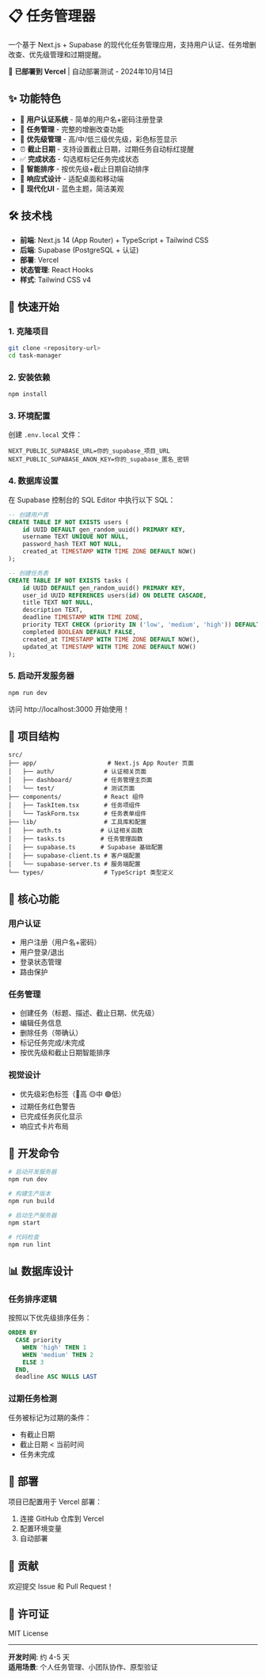 # 📋 任务管理器

一个基于 Next.js + Supabase 的现代化任务管理应用，支持用户认证、任务增删改查、优先级管理和过期提醒。

🚀 **已部署到 Vercel** | 自动部署测试 - 2024年10月14日

## ✨ 功能特色

- 🔐 **用户认证系统** - 简单的用户名+密码注册登录
- 📝 **任务管理** - 完整的增删改查功能
- 🎯 **优先级管理** - 高/中/低三级优先级，彩色标签显示
- ⏰ **截止日期** - 支持设置截止日期，过期任务自动标红提醒
- ✅ **完成状态** - 勾选框标记任务完成状态
- 🔄 **智能排序** - 按优先级+截止日期自动排序
- 📱 **响应式设计** - 适配桌面和移动端
- 🎨 **现代化UI** - 蓝色主题，简洁美观

## 🛠️ 技术栈

- **前端**: Next.js 14 (App Router) + TypeScript + Tailwind CSS
- **后端**: Supabase (PostgreSQL + 认证)
- **部署**: Vercel
- **状态管理**: React Hooks
- **样式**: Tailwind CSS v4

## 🚀 快速开始

### 1. 克隆项目

```bash
git clone <repository-url>
cd task-manager
```

### 2. 安装依赖

```bash
npm install
```

### 3. 环境配置

创建 `.env.local` 文件：

```env
NEXT_PUBLIC_SUPABASE_URL=你的_supabase_项目_URL
NEXT_PUBLIC_SUPABASE_ANON_KEY=你的_supabase_匿名_密钥
```

### 4. 数据库设置

在 Supabase 控制台的 SQL Editor 中执行以下 SQL：

```sql
-- 创建用户表
CREATE TABLE IF NOT EXISTS users (
    id UUID DEFAULT gen_random_uuid() PRIMARY KEY,
    username TEXT UNIQUE NOT NULL,
    password_hash TEXT NOT NULL,
    created_at TIMESTAMP WITH TIME ZONE DEFAULT NOW()
);

-- 创建任务表
CREATE TABLE IF NOT EXISTS tasks (
    id UUID DEFAULT gen_random_uuid() PRIMARY KEY,
    user_id UUID REFERENCES users(id) ON DELETE CASCADE,
    title TEXT NOT NULL,
    description TEXT,
    deadline TIMESTAMP WITH TIME ZONE,
    priority TEXT CHECK (priority IN ('low', 'medium', 'high')) DEFAULT 'medium',
    completed BOOLEAN DEFAULT FALSE,
    created_at TIMESTAMP WITH TIME ZONE DEFAULT NOW(),
    updated_at TIMESTAMP WITH TIME ZONE DEFAULT NOW()
);
```

### 5. 启动开发服务器

```bash
npm run dev
```

访问 http://localhost:3000 开始使用！

## 📁 项目结构

```
src/
├── app/                    # Next.js App Router 页面
│   ├── auth/              # 认证相关页面
│   ├── dashboard/         # 任务管理主页面
│   └── test/              # 测试页面
├── components/            # React 组件
│   ├── TaskItem.tsx       # 任务项组件
│   └── TaskForm.tsx       # 任务表单组件
├── lib/                   # 工具库和配置
│   ├── auth.ts           # 认证相关函数
│   ├── tasks.ts          # 任务管理函数
│   ├── supabase.ts       # Supabase 基础配置
│   ├── supabase-client.ts # 客户端配置
│   └── supabase-server.ts # 服务端配置
└── types/                 # TypeScript 类型定义
```

## 🎯 核心功能

### 用户认证
- 用户注册（用户名+密码）
- 用户登录/退出
- 登录状态管理
- 路由保护

### 任务管理
- 创建任务（标题、描述、截止日期、优先级）
- 编辑任务信息
- 删除任务（带确认）
- 标记任务完成/未完成
- 按优先级和截止日期智能排序

### 视觉设计
- 优先级彩色标签（🔴高 🟡中 🟢低）
- 过期任务红色警告
- 已完成任务灰化显示
- 响应式卡片布局

## 🔧 开发命令

```bash
# 启动开发服务器
npm run dev

# 构建生产版本
npm run build

# 启动生产服务器
npm start

# 代码检查
npm run lint
```

## 📊 数据库设计

### 任务排序逻辑

按照以下优先级排序任务：

```sql
ORDER BY
  CASE priority
    WHEN 'high' THEN 1
    WHEN 'medium' THEN 2
    ELSE 3
  END,
  deadline ASC NULLS LAST
```

### 过期任务检测

任务被标记为过期的条件：
- 有截止日期
- 截止日期 < 当前时间
- 任务未完成

## 🚀 部署

项目已配置用于 Vercel 部署：

1. 连接 GitHub 仓库到 Vercel
2. 配置环境变量
3. 自动部署

## 🤝 贡献

欢迎提交 Issue 和 Pull Request！

## 📄 许可证

MIT License

---

**开发时间**: 约 4-5 天  
**适用场景**: 个人任务管理、小团队协作、原型验证